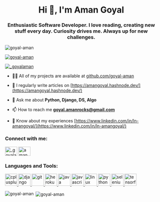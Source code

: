 <h1 align="center">Hi 👋, I'm Aman Goyal</h1>
<h3 align="center">Enthusiastic Software Developer. I love reading, creating new stuff every day. Curiosity drives me. Always up for new challenges.</h3>

<p align="left"> <img src="https://komarev.com/ghpvc/?username=goyal-aman&label=Profile%20views&color=0e75b6&style=flat" alt="goyal-aman" /> </p>

<p align="left"> <a href="https://github.com/ryo-ma/github-profile-trophy"><img src="https://github-profile-trophy.vercel.app/?username=goyal-aman" alt="goyal-aman" /></a> </p>

<p align="left"> <a href="https://twitter.com/_goyalaman" target="blank"><img src="https://img.shields.io/twitter/follow/_goyalaman?logo=twitter&style=for-the-badge" alt="_goyalaman" /></a> </p>

- 👨‍💻 All of my projects are available at [github.com/goyal-aman](github.com/goyal-aman)

- 📝 I regularly write articles on [https://amangoyal.hashnode.dev/](https://amangoyal.hashnode.dev/)

- 💬 Ask me about **Python, Django, DS, Algo**

- 📫 How to reach me **goyal.amanrocks@gmail.com**

- 📄 Know about my experiences [https://www.linkedin.com/in/ln-amangoyal/](https://www.linkedin.com/in/ln-amangoyal/)

<h3 align="left">Connect with me:</h3>
<p align="left">
<a href="https://twitter.com/_goyalaman" target="blank"><img align="center" src="https://cdn.jsdelivr.net/npm/simple-icons@3.0.1/icons/twitter.svg" alt="_goyalaman" height="30" width="40" /></a>
<a href="https://linkedin.com/in/amangoyal" target="blank"><img align="center" src="https://cdn.jsdelivr.net/npm/simple-icons@3.0.1/icons/linkedin.svg" alt="amangoyal" height="30" width="40" /></a>
</p>

<h3 align="left">Languages and Tools:</h3>
<p align="left"> <a href="https://www.w3schools.com/cpp/" target="_blank"> <img src="https://devicons.github.io/devicon/devicon.git/icons/cplusplus/cplusplus-original.svg" alt="cplusplus" width="40" height="40"/> </a> <a href="https://www.djangoproject.com/" target="_blank"> <img src="https://devicons.github.io/devicon/devicon.git/icons/django/django-original.svg" alt="django" width="40" height="40"/> </a> <a href="https://git-scm.com/" target="_blank"> <img src="https://www.vectorlogo.zone/logos/git-scm/git-scm-icon.svg" alt="git" width="40" height="40"/> </a> <a href="https://heroku.com" target="_blank"> <img src="https://www.vectorlogo.zone/logos/heroku/heroku-icon.svg" alt="heroku" width="40" height="40"/> </a> <a href="https://www.java.com" target="_blank"> <img src="https://devicons.github.io/devicon/devicon.git/icons/java/java-original-wordmark.svg" alt="java" width="40" height="40"/> </a> <a href="https://developer.mozilla.org/en-US/docs/Web/JavaScript" target="_blank"> <img src="https://devicons.github.io/devicon/devicon.git/icons/javascript/javascript-original.svg" alt="javascript" width="40" height="40"/> </a> <a href="https://www.linux.org/" target="_blank"> <img src="https://devicons.github.io/devicon/devicon.git/icons/linux/linux-original.svg" alt="linux" width="40" height="40"/> </a> <a href="https://www.python.org" target="_blank"> <img src="https://devicons.github.io/devicon/devicon.git/icons/python/python-original.svg" alt="python" width="40" height="40"/> </a> <a href="https://www.selenium.dev" target="_blank"> <img src="https://raw.githubusercontent.com/detain/svg-logos/780f25886640cef088af994181646db2f6b1a3f8/svg/selenium-logo.svg" alt="selenium" width="40" height="40"/> </a> <a href="https://www.tensorflow.org" target="_blank"> <img src="https://www.vectorlogo.zone/logos/tensorflow/tensorflow-icon.svg" alt="tensorflow" width="40" height="40"/> </a> </p>

<p><img align="left" src="https://github-readme-stats.vercel.app/api/top-langs?username=goyal-aman&show_icons=true&locale=en&layout=compact" alt="goyal-aman" /></p>

<p>&nbsp;<img align="center" src="https://github-readme-stats.vercel.app/api?username=goyal-aman&show_icons=true&locale=en" alt="goyal-aman" /></p>

